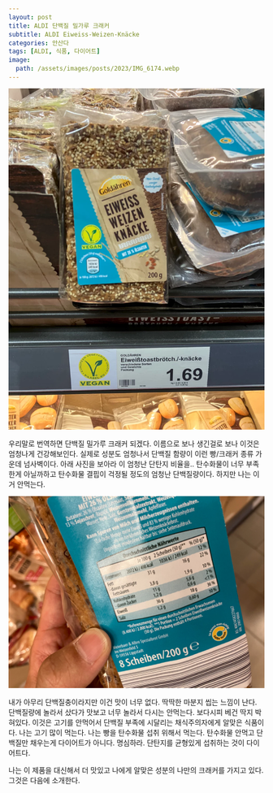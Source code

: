 ```yaml
---
layout: post
title: ALDI 단백질 밀가루 크래커
subtitle: ALDI Eiweiss-Weizen-Knäcke
categories: 안산다
tags: [ALDI, 식품, 다이어트]
image:
  path: /assets/images/posts/2023/IMG_6174.webp
---
```


![ALDI Eiweiss-Weizen-Knäcke](/assets/images/posts/2023/IMG_6174.webp)

우리말로 번역하면 단백질 밀가루 크래커 되겠다. 이름으로 보나 생긴걸로 보나 이것은 엄청나게 건강해보인다. 실제로 성분도 엄청나서 단백질 함량이 이런 빵/크래커 종류 가운데 넘사벽이다. 아래 사진을 보아라 이 엄청난 단탄지 비율을.. 탄수화물이 너무 부족한게 아닐까하고 탄수화물 결핍이 걱정될 정도의 엄청난 단백질량이다. 하지만 나는 이거 안먹는다. 

![ALDI Eiweiss-Weizen-Knäcke](/assets/images/posts/2023/IMG_6175.webp)

내가 아무리 단백질충이라지만 이건 맛이 너무 없다. 딱딱한 마분지 씹는 느낌이 난다. 단백질량에 놀라서 샀다가 맛보고 너무 놀라서 다시는 안먹는다. 보다시피 베건 딱지 박혀있다. 이것은 고기를 안먹어서 단백질 부족에 시달리는 채식주의자에게 알맞은 식품이다. 나는 고기 많이 먹는다. 나는 빵을 탄수화물 섭취 위해서 먹는다. 탄수화물 안먹고 단백질만 채우는게 다이어트가 아니다. 명심하라. 단탄지를 균형있게 섭취하는 것이 다이어트다.

나는 이 제품을 대신해서 더 맛있고 나에게 알맞은 성분의 나만의 크래커를 가지고 있다. 그것은 다음에 소개한다. 
